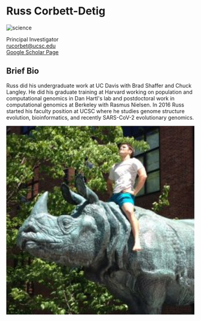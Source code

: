 # Russ Corbett-Detig
![science](https://img.shields.io/badge/russ-.pl-orange)

Principal Investigator  
rucorbet@ucsc.edu   
[Google Scholar Page](https://scholar.google.com/citations?user=9sF4nOkAAAAJ&hl=en&oi=ao)

## Brief Bio
Russ did his undergraduate work at UC Davis with Brad Shaffer and Chuck Langley. He did his graduate training at Harvard working on population and computational genomics in Dan Hartl's lab and postdoctoral work in computational genomics at Berkeley with Rasmus Nielsen. In 2016 Russ started his faculty position at UCSC where he studies genome structure evolution, bioinformatics, and recently SARS-CoV-2 evolutionary genomics. 

<img src='russ.png' alt='russ' width='500'/>
